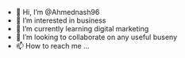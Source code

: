 - 👋 Hi, I’m @Ahmednash96
- 👀 I’m interested in business 
- 🌱 I’m currently learning digital marketing 
- 💞️ I’m looking to collaborate on any useful buseny
- 📫 How to reach me ...

<!---
Ahmednash96/Ahmednash96 is a ✨ special ✨ repository because its `README.md` (this file) appears on your GitHub profile.
You can click the Preview link to take a look at your changes.
--->
